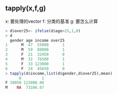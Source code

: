 ## tapply(x,f,g)
x: 要处理的vector
f: 分类的基准
g: 要怎么计算


```r
> d$over25<- ifelse(d$age>25,1,0)
> d
  gender age income over25
1      M  47  55000      1
2      M  59  88000      1
3      F  21  32450      0
4      M  32  76500      1
5      F  33 123000      1
6      F  24  45650      0
> tapply(d$income,list(d$gender,d$over25),mean)
      0         1
F 39050 123000.00
M    NA  73166.67
```

